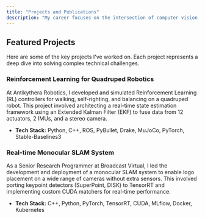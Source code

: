 ```yaml
---
title: "Projects and Publications"
description: "My career focuses on the intersection of computer vision, robotics, and machine learning. I specialize in developing and deploying robust algorithms for 3D reconstruction, state estimation, and reinforcement learning. My work spans from foundational academic research to building production-ready ML systems. Below are highlights of my projects to the field."
---
```


## Featured Projects

Here are some of the key projects I've worked on. Each project represents a deep dive into solving complex technical challenges.

### Reinforcement Learning for Quadruped Robotics
At Antikythera Robotics, I developed and simulated Reinforcement Learning (RL) controllers for walking, self-righting, and balancing on a quadruped robot. This project involved architecting a real-time state estimation framework using an Extended Kalman Filter (EKF) to fuse data from 12 actuators, 2 IMUs, and a stereo camera.

*   **Tech Stack:** Python, C++, ROS, PyBullet, Drake, MuJoCo, PyTorch, Stable-Baselines3
<!-- *   **[Learn more about this project »](/research/quadruped-robotics-rl/)** -->

### Real-time Monocular SLAM System
As a Senior Research Programmer at Broadcast Virtual, I led the development and deployment of a monocular SLAM system to enable logo placement on a wide range of cameras without extra sensors. This involved porting keypoint detectors (SuperPoint, DISK) to TensorRT and implementing custom CUDA matchers for real-time performance.

*   **Tech Stack:** C++, Python, PyTorch, TensorRT, CUDA, MLflow, Docker, Kubernetes
<!-- *   **[See the project details »](/research/monocular-slam-broadcast/)** -->
